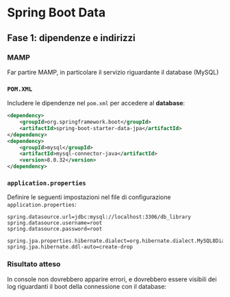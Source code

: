 # Spring Boot Data
## Fase 1: dipendenze e indirizzi
### MAMP
Far partire MAMP, in particolare il servizio riguardante il database (MySQL)

### `POM.XML`
Includere le dipendenze nel `pom.xml` per accedere al **database**:
```xml
<dependency>
	<groupId>org.springframework.boot</groupId>
	<artifactId>spring-boot-starter-data-jpa</artifactId>
</dependency>
<dependency>
	<groupId>mysql</groupId>
	<artifactId>mysql-connector-java</artifactId>
	<version>8.0.32</version>
</dependency>
```

### `application.properties`
Definire le seguenti impostazioni nel file di configurazione `application.properties`:
```properties
spring.datasource.url=jdbc:mysql://localhost:3306/db_library
spring.datasource.username=root
spring.datasource.password=root

spring.jpa.properties.hibernate.dialect=org.hibernate.dialect.MySQL8Dialect
spring.jpa.hibernate.ddl-auto=create-drop
```

### Risultato atteso
In console non dovrebbero apparire errori, e dovrebbero essere visibili dei log riguardanti il boot della connessione con il database: